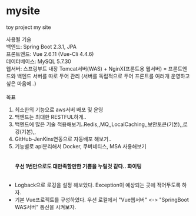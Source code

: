 # mysite
toy project my site

사용될 기술<br>
백엔드: Spring Boot 2.3.1, JPA<br>
프론트엔드: Vue 2.6.11 (Vue-Cli 4.4.6)<br>
데이터베이스: MySQL 5.7.30<br>
웹서버: 스프링부트 내장 Tomcat서버(WAS) + NginX(프론트용 웹서버) = 프론트엔드와 백엔드 서버를 따로 두어 관리 (서버를 독립적으로 두어 프론트를 여러개 운영하고 싶은 마음에..)
<br><br>
목표<br>
1. 최소한의 기능으로 aws서버 배포 및 운영<br>
2. 백엔드는 최대한 RESTFUL하게..<br>
3. 백엔드에 많은 기술 적용해보기..Redis,,MQ,,LocalCaching,,보안토큰(기본),,로깅(기본),,<br>
4. GitHub-JenKins연동으로 자동배포 해보기..<br>
5. 기능별로 api분리해서 Docker, 쿠버네티스, MSA 사용해보기<br>
<br><br>
<b>우선 1번만으로도 대만족할만한 기쁨을 누릴것 같다.. 화이팅</b>
<br><br>
- Logback으로 로깅을 설정 해보았다. Exception이 예상되는 곳에 적어두도록 하자.<br>
- 기본 Vue프로젝트를 구성하였다. 우선 로컬에서 "Vue웹서버" <-> "SpringBoot WAS서버" 통신을 시켜보자.<br>
